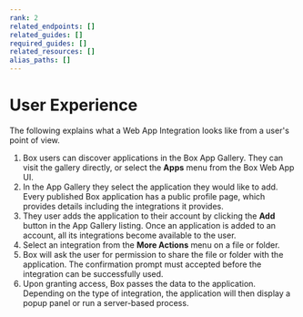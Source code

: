 ```yaml
---
rank: 2
related_endpoints: []
related_guides: []
required_guides: []
related_resources: []
alias_paths: []
---
```


# User Experience

The following explains what a Web App Integration looks like from a user's point
of view.

1. Box users can discover applications in the Box App Gallery. They can visit
   the gallery directly, or select the **Apps** menu from the Box Web App UI.
2. In the App Gallery they select the application they would like to add. Every
   published Box application has a public profile page, which provides details
   including the integrations it provides.
3. They user adds the application to their account by clicking the **Add**
   button in the App Gallery listing. Once an application is added to an
   account, all its integrations become available to the user.
4. Select an integration from the **More Actions** menu on a file or folder.
5. Box will ask the user for permission to share the file or folder with the
   application. The confirmation prompt must accepted before the integration can
   be successfully used.
6. Upon granting access, Box passes the data to the application. Depending on
   the type of integration, the application will then display a popup panel or
   run a server-based process.
